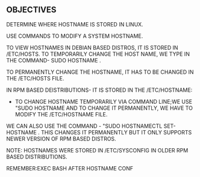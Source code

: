 OBJECTIVES
--
DETERMINE WHERE HOSTNAME IS STORED IN LINUX.

USE COMMANDS TO MODIFY A SYSTEM HOSTNAME.

TO VIEW HOSTNAMES IN DEBIAN BASED DISTROS, IT IS STORED IN /ETC/HOSTS. TO TEMPORARILY CHANGE THE HOST NAME, WE TYPE IN THE COMMAND- SUDO HOSTNAME <NEW HOSTNAME>.

TO PERMANENTLY CHANGE THE HOSTNAME, IT HAS TO BE CHANGED IN THE /ETC/HOSTS FILE.

IN RPM BASED DEISTRIBUTIONS- IT IS STORED IN THE /ETC/HOSTNAME:

- TO CHANGE HOSTNAME TEMPORARILY VIA COMMAND LINE;WE USE "SUDO HOSTNAME <NEW HOSTNAME> AND TO CHANGE IT PERMANENTLY, WE HAVE TO MODIFY THE /ETC/HOSTNAME FILE.

WE CAN ALSO USE THE COMMAND - "SUDO HOSTNAMECTL SET-HOSTNAME <NEW HOSTNAME>. THIS CHANGES IT PERMANENTLY BUT IT ONLY SUPPORTS NEWER VERSION OF RPM BASED DISTROS.

NOTE: HOSTNAMES WERE STORED IN /ETC/SYSCONFIG IN OLDER RPM BASED DISTRIBUTIONS.

REMEMBER:EXEC BASH AFTER HOSTNAME CONF

